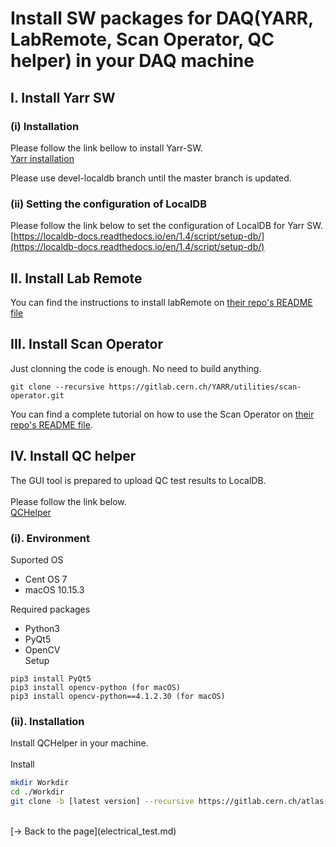# Install SW packages for DAQ(YARR, LabRemote, Scan Operator, QC helper) in your DAQ machine

## I. Install Yarr SW

### (i) Installation
Please follow the link bellow to install Yarr-SW.<br>
[Yarr installation](http://yarr.web.cern.ch/yarr/install/)<br>

Please use devel-localdb branch until the master branch is updated.<br>

### (ii) Setting the configuration of LocalDB
Please follow the link below to set the configuration of LocalDB for Yarr SW.<br>
[https://localdb-docs.readthedocs.io/en/1.4/script/setup-db/](https://localdb-docs.readthedocs.io/en/1.4/script/setup-db/)

## II. Install Lab Remote<br>
You can find the instructions to install labRemote on [their repo's README file](https://gitlab.cern.ch/berkeleylab/labRemote)

## III. Install Scan Operator<br>

Just clonning the code is enough. No need to build anything.
```
git clone --recursive https://gitlab.cern.ch/YARR/utilities/scan-operator.git
```

You can find a complete tutorial on how to use the Scan Operator on [their repo's README file](https://gitlab.cern.ch/YARR/utilities/scan-operator/).

## IV. Install QC helper
The GUI tool is prepared to upload QC test results to LocalDB.<br>
<br>
Please follow the link below.<br>
[QCHelper](https://gitlab.cern.ch/atlas-itk/sw/db/pixels/qc-viz-tools-dev/qc-helper/-/tree/master)
<br>
### (i). Environment
Suported OS<br>
* Cent OS 7<br>
* macOS 10.15.3<br>

Required packages<br>
* Python3<br>
* PyQt5<br>
* OpenCV<br>
Setup<br>
```
pip3 install PyQt5
pip3 install opencv-python (for macOS)
pip3 install opencv-python==4.1.2.30 (for macOS)
```
### (ii). Installation
Install QCHelper in your machine.<br>
<br>
Install<br>
```bash
mkdir Workdir
cd ./Workdir
git clone -b [latest version] --recursive https://gitlab.cern.ch/atlas-itk/sw/db/pixels/qc-viz-tools-dev/qc-helper.git
```

<br>
[&rarr; Back to the page](electrical_test.md)
